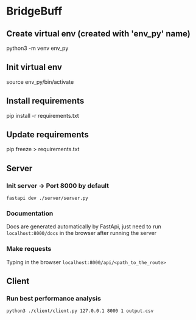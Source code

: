 # BridgeBuff

## Create virtual env (created with 'env_py' name)

python3 -m venv env_py

## Init virtual env

source env_py/bin/activate

## Install requirements

pip install -r requirements.txt

## Update requirements

pip freeze > requirements.txt

## Server

### Init server -> Port 8000 by default

```fastapi dev ./server/server.py```

### Documentation

Docs are generated automatically by FastApi, just need to run ```localhost:8000/docs``` in the browser after running the server

### Make requests

Typing in the browser ```localhost:8000/api/<path_to_the_route>```

## Client

### Run best performance analysis

```python3 ./client/client.py 127.0.0.1 8000 1 output.csv```
